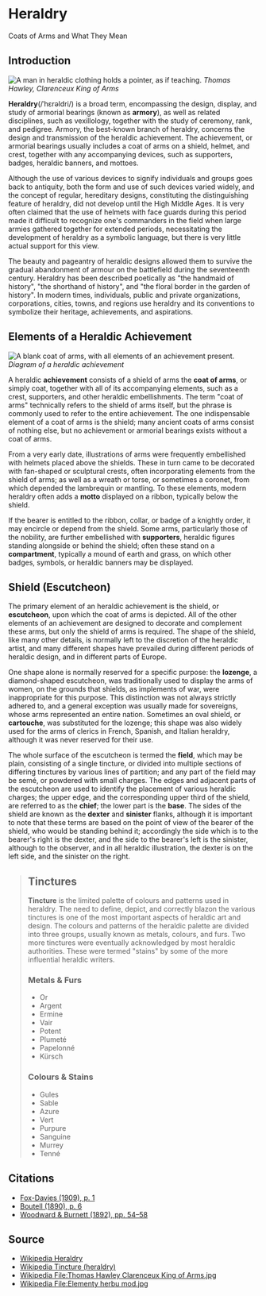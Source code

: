 # Heraldry #
Coats of Arms and What They Mean

## Introduction ##
![A man in heraldic clothing holds a pointer, as if teaching.](http://csc174.org/lab02/ny/images/herald.jpg)
*Thomas Hawley, Clarenceux King of Arms*

**Heraldry**(/ˈhɛrəldri/) is a broad term, encompassing the design, display, and study of armorial bearings (known as **armory**), as well as related disciplines, such as vexillology, together with the study of ceremony, rank, and pedigree. Armory, the best-known branch of heraldry, concerns the design and transmission of the heraldic achievement. The achievement, or armorial bearings usually includes a coat of arms on a shield, helmet, and crest, together with any accompanying devices, such as supporters, badges, heraldic banners, and mottoes.

Although the use of various devices to signify individuals and groups goes back to antiquity, both the form and use of such devices varied widely, and the concept of regular, hereditary designs, constituting the distinguishing feature of heraldry, did not develop until the High Middle Ages. It is very often claimed that the use of helmets with face guards during this period made it difficult to recognize one's commanders in the field when large armies gathered together for extended periods, necessitating the development of heraldry as a symbolic language, but there is very little actual support for this view.

The beauty and pageantry of heraldic designs allowed them to survive the gradual abandonment of armour on the battlefield during the seventeenth century. Heraldry has been described poetically as "the handmaid of history", "the shorthand of history", and "the floral border in the garden of history". In modern times, individuals, public and private organizations, corporations, cities, towns, and regions use heraldry and its conventions to symbolize their heritage, achievements, and aspirations.

## Elements of a Heraldic Achievement ##
![A blank coat of arms, with all elements of an achievement present.](http://csc174.org/lab02/ny/images/shield.png)
*Diagram of a heraldic achievement*

A heraldic **achievement** consists of a shield of arms the **coat of arms**, or simply coat, together with all of its accompanying elements, such as a crest, supporters, and other heraldic embellishments. The term "coat of arms" technically refers to the shield of arms itself, but the phrase is commonly used to refer to the entire achievement. The one indispensable element of a coat of arms is the shield; many ancient coats of arms consist of nothing else, but no achievement or armorial bearings exists without a coat of arms.

From a very early date, illustrations of arms were frequently embellished with helmets placed above the shields. These in turn came to be decorated with fan-shaped or sculptural crests, often incorporating elements from the shield of arms; as well as a wreath or torse, or sometimes a coronet, from which depended the lambrequin or mantling. To these elements, modern heraldry often adds a **motto** displayed on a ribbon, typically below the shield.

If the bearer is entitled to the ribbon, collar, or badge of a knightly order, it may encircle or depend from the shield. Some arms, particularly those of the nobility, are further embellished with **supporters**, heraldic figures standing alongside or behind the shield; often these stand on a **compartment**, typically a mound of earth and grass, on which other badges, symbols, or heraldic banners may be displayed.

## Shield (Escutcheon) ##
The primary element of an heraldic achievement is the shield, or **escutcheon**, upon which the coat of arms is depicted. All of the other elements of an achievement are designed to decorate and complement these arms, but only the shield of arms is required. The shape of the shield, like many other details, is normally left to the discretion of the heraldic artist, and many different shapes have prevailed during different periods of heraldic design, and in different parts of Europe.

One shape alone is normally reserved for a specific purpose: the **lozenge**, a diamond-shaped escutcheon, was traditionally used to display the arms of women, on the grounds that shields, as implements of war, were inappropriate for this purpose. This distinction was not always strictly adhered to, and a general exception was usually made for sovereigns, whose arms represented an entire nation. Sometimes an oval shield, or **cartouche**, was substituted for the lozenge; this shape was also widely used for the arms of clerics in French, Spanish, and Italian heraldry, although it was never reserved for their use.

The whole surface of the escutcheon is termed the **field**, which may be plain, consisting of a single tincture, or divided into multiple sections of differing tinctures by various lines of partition; and any part of the field may be semé, or powdered with small charges. The edges and adjacent parts of the escutcheon are used to identify the placement of various heraldic charges; the upper edge, and the corresponding upper third of the shield, are referred to as the **chief**; the lower part is the **base**. The sides of the shield are known as the **dexter** and **sinister** flanks, although it is important to note that these terms are based on the point of view of the bearer of the shield, who would be standing behind it; accordingly the side which is to the bearer's right is the dexter, and the side to the bearer's left is the sinister, although to the observer, and in all heraldic illustration, the dexter is on the left side, and the sinister on the right.

> ## Tinctures
> **Tincture** is the limited palette of colours and patterns used in heraldry. The need to define, depict, and correctly blazon the various tinctures is one of the most important aspects of heraldic art and design. The colours and patterns of the heraldic palette are divided into three groups, usually known as metals, colours, and furs. Two more tinctures were eventually acknowledged by most heraldic authorities. These were termed "stains" by some of the more influential heraldic writers.
> 
> ### Metals & Furs ###
> - Or
> - Argent
> - Ermine
> - Vair
> - Potent
> - Plumeté
> - Papelonné
> - Kürsch
> 
> ### Colours & Stains ###
> - Gules
> - Sable
> - Azure
> - Vert
> - Purpure
> - Sanguine
> - Murrey
> - Tenné

## Citations ##
-   [Fox-Davies (1909), p. 1](https://archive.org/details/completeguidetoh00foxdrich)
-   [Boutell (1890), p. 6](https://archive.org/details/heraldryancientm00boutrich)
-   [Woodward & Burnett (1892), pp. 54–58](https://archive.org/details/treatiseonherald00wooduoft)

## Source
-   [Wikipedia Heraldry](https://en.wikipedia.org/wiki/Heraldry)
-   [Wikipedia Tincture (heraldry)](https://en.wikipedia.org/wiki/Tincture_(heraldry))
-   [Wikipedia File:Thomas Hawley Clarenceux King of Arms.jpg](https://en.wikipedia.org/wiki/File:Thomas_Hawley_Clarenceux_King_of_Arms.jpg)
-   [Wikipedia File:Elementy herbu mod.jpg](https://en.wikipedia.org/wiki/File:Elementy_herbu_mod.jpg)
